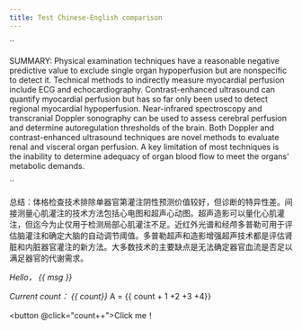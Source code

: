 ```yaml
---
title: Test Chinese-English comparison
---
```




<CodeGroup>

  <CodeGroupItem title="English" active>

``

SUMMARY: Physical examination techniques have a reasonable negative predictive value to exclude single organ hypoperfusion but are nonspecific to detect it. Technical methods to indirectly measure myocardial perfusion include ECG and echocardiography. Contrast-enhanced ultrasound can quantify myocardial perfusion but has so far only been used to detect regional myocardial hypoperfusion. Near-infrared spectroscopy and transcranial Doppler sonography can be used to assess cerebral perfusion and determine autoregulation thresholds of the brain. Both Doppler and contrast-enhanced ultrasound techniques are novel methods to evaluate renal and visceral organ perfusion. A key limitation of most techniques is the inability to determine adequacy of organ blood flow to meet the organs' metabolic demands.
  </CodeGroupItem>

  <CodeGroupItem title="Chinese">

``

总结：体格检查技术排除单器官第灌注阴性预测价值较好，但诊断的特异性差。间接测量心肌灌注的技术方法包括心电图和超声心动图。超声造影可以量化心肌灌注，但迄今为止仅用于检测局部心肌灌注不足。近红外光谱和经颅多普勒可用于评估脑灌注和确定大脑的自动调节阈值。多普勒超声和造影增强超声技术都是评估肾脏和内脏器官灌注的新方法。大多数技术的主要缺点是无法确定器官血流是否足以满足器官的代谢需求。
  </CodeGroupItem>
</CodeGroup>

_Hello， {{ msg }}_

<RedDiv>

_Current count： {{ count}}_  A = {{ count + 1 +2 +3 +4}}

</RedDiv>

<button @click="count++">Click me！</button>

<script>
import { h, ref } from 'vue'

const RedDiv = (_, ctx) => h(
  'div',
  {
    class: 'red-div',
  },
  ctx.slots.default()
)

export default {
  components: {
    RedDiv,
  },

  setup() {
    const msg = 'Markdown can use Vue'
    const count = ref(0)

    return {
      msg,
      count,
    }
  }
}
</script>

<style>
.red-div {
  color: red;
}
</style>